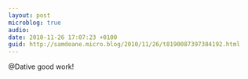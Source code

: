 ```yaml
---
layout: post
microblog: true
audio: 
date: 2010-11-26 17:07:23 +0100
guid: http://samdeane.micro.blog/2010/11/26/t8190087397384192.html
---
```

@Dative good work!
